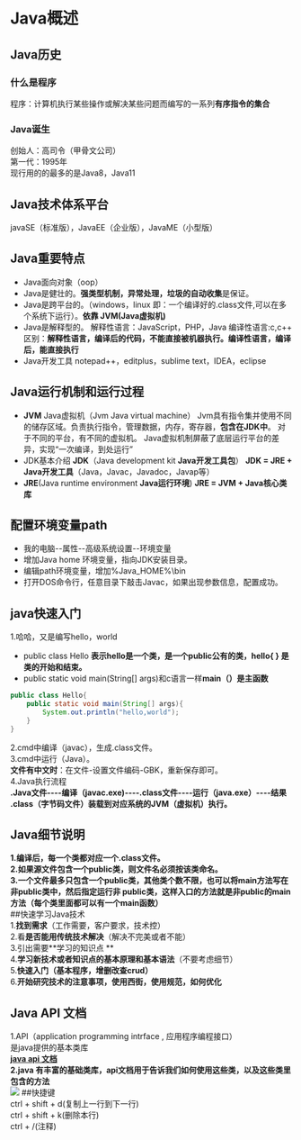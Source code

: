 # Java概述  
## Java历史  
### 什么是程序  
程序：计算机执行某些操作或解决某些问题而编写的一系列**有序指令的集合**
### Java诞生  
创始人：高司令（甲骨文公司）  
第一代：1995年  
现行用的的最多的是Java8，Java11  
## Java技术体系平台  
javaSE（标准版），JavaEE（企业版），JavaME（小型版）  
## Java重要特点 

- Java面向对象（oop）
 - Java是健壮的。**强类型机制，异常处理，垃圾的自动收集**是保证。
 - Java是跨平台的。（windows，linux 即：一个编译好的.class文件,可以在多个系统下运行）。**依靠 JVM(Java虚拟机)**
 - Java是解释型的。
 解释性语言：JavaScript，PHP，Java
 编译性语言:c,c++
 区别：**解释性语言，编译后的代码，不能直接被机器执行。编译性语言，编译后，能直接执行**
 - Java开发工具
 notepad++，editplus，sublime text，IDEA，eclipse
## Java运行机制和运行过程
- **JVM** Java虚拟机（Jvm Java virtual machine）
Jvm具有指令集并使用不同的储存区域。负责执行指令，管理数据，内存，寄存器，**包含在JDK中**。
对于不同的平台，有不同的虚拟机。
Java虚拟机制屏蔽了底层运行平台的差异，实现“一次编译，到处运行”
- JDK基本介绍
**JDK**（Java development kit **Java开发工具包**）
**JDK = JRE + Java开发工具**（Java，Javac，Javadoc，Javap等）
- **JRE**(Java runtime environment **Java运行环境**)
**JRE = JVM + Java核心类库**
## 配置环境变量path
- 我的电脑--属性--高级系统设置--环境变量
- 增加Java home 环境变量，指向JDK安装目录。 
- 编辑path环境变量，增加%Java_HOME%\bin
- 打开DOS命令行，任意目录下敲击Javac，如果出现参数信息，配置成功。
## java快速入门
1.哈哈，又是编写hello，world
- public class Hello  **表示hello是一个类，是一个public公有的类，hello{ } 是类的开始和结束。**
- public static void main(String[] args)和c语言一样**main（）是主函数**
```java
public class Hello{
    public static void main(String[] args){
        System.out.println("hello,world");
    }
}
```
2.cmd中编译（javac），生成.class文件。   
3.cmd中运行（Java）。  
**文件有中文时**：在文件-设置文件编码-GBK，重新保存即可。  
4.Java执行流程  
**.Java文件----编译（javac.exe)----.class文件----运行（java.exe）----结果  
.class（字节码文件）装载到对应系统的JVM（虚拟机）执行。**  
## Java细节说明
**1.编译后，每一个类都对应一个.class文件。  
2.如果源文件包含一个public类，则文件名必须按该类命名。  
3.一个文件最多只包含一个public类，其他类个数不限，也可以将main方法写在非public类中，然后指定运行非     public类，这样入口的方法就是非public的main方法（每个类里面都可以有一个main函数）**  
##快速学习Java技术   
1.**找到需求**（工作需要，客户要求，技术控）  
2.看**是否能用传统技术解决**（解决不完美或者不能）  
3.引出需要**学习的知识点 **   
4.**学习新技术或者知识点的基本原理和基本语法**（不要考虑细节）  
5.**快速入门（基本程序，增删改查crud）**  
6.**开始研究技术的注意事项，使用西街，使用规范，如何优化**  
## Java API 文档  
1.API（application programming intrface , 应用程序编程接口）   
是java提供的基本类库  
**[java api 文档 ](https://www.matools.com/)   
2.java 有丰富的基础类库，api文档用于告诉我们如何使用这些类，以及这些类里包含的方法**   
![](../java%E7%B1%BB.png)
##快捷键   
ctrl + shift + d(复制上一行到下一行)   
ctrl + shift + k(删除本行)   
ctrl + /(注释) 